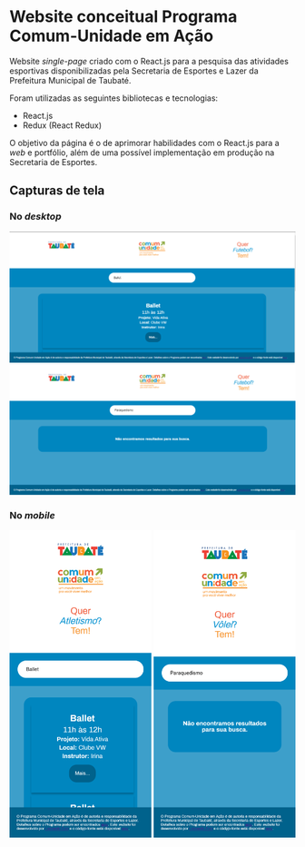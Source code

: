 # Website conceitual Programa Comum-Unidade em Ação
Website *single-page* criado com o React.js para a pesquisa das atividades esportivas disponibilizadas pela Secretaria de Esportes e Lazer da 
Prefeitura Municipal de Taubaté.

Foram utilizadas as seguintes bibliotecas e tecnologias:
* React.js
* Redux (React Redux)

O objetivo da página é o de aprimorar habilidades com o React.js para a *web* e portfólio, além de uma possível implementação em produção 
na Secretaria de Esportes.

## Capturas de tela

### No *desktop*
<img src="src/assets/screenshots/pcua_desktop.PNG" width="700" />
<img src="src/assets/screenshots/pcua_desktop2.PNG" width="700" />

### No *mobile*
<img src="src/assets/screenshots/pcua_mobile.png" width="250" />
<img src="src/assets/screenshots/pcua_mobile2.png" width="250" />
